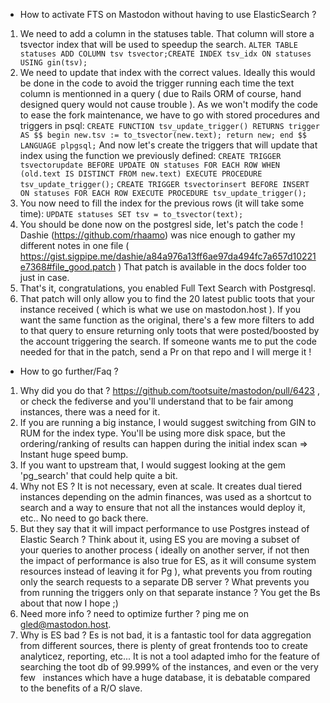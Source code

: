* How to activate FTS on Mastodon without having to use ElasticSearch ?
1. We need to add a column in the statuses table. That column will store a tsvector index
that will be used to speedup the search.
`ALTER TABLE statuses ADD COLUMN tsv tsvector;CREATE INDEX tsv_idx ON statuses USING gin(tsv);`
2. We need to update that index with the correct values. Ideally this would be done in the code to avoid the trigger running each time the 
text column is mentionned in a query ( due to Rails ORM of course, hand designed query would not cause trouble ). As we won't modify the code
to ease the fork maintenance, we have to go with stored procedures and triggers in psql:
`CREATE FUNCTION tsv_update_trigger() RETURNS trigger AS $$ begin new.tsv := to_tsvector(new.text); return new; end $$ LANGUAGE plpgsql;`
And now let's create the triggers that will update that index using the function we previously defined:
`CREATE TRIGGER tsvectorupdate BEFORE UPDATE ON statuses FOR EACH ROW WHEN (old.text IS DISTINCT FROM new.text) EXECUTE PROCEDURE tsv_update_trigger();`
`CREATE TRIGGER tsvectorinsert BEFORE INSERT ON statuses FOR EACH ROW EXECUTE PROCEDURE tsv_update_trigger();`
3. You now need to fill the index for the previous rows (it will take some time):
`UPDATE statuses SET tsv = to_tsvector(text);`
4. You should be done now on the postgresl side, let's patch the code !
Dashie (https://github.com/rhaamo) was nice enough to gather my different notes in one file ( https://gist.sigpipe.me/dashie/a84a976a13ff6ae97da494fc7a657d10221e7368#file_good.patch )
That patch is available in the docs folder too just in case.
5. That's it, congratulations, you enabled Full Text Search with Postgresql.
6. That patch will only allow you to find the 20 latest public toots that your instance received ( which is what we use on mastodon.host ). If you want the same function as the original, there's a few more filters to add to that query to ensure returning only toots that were posted/boosted by the account triggering the search. If someone wants me to put the code needed for that in the patch, send a Pr on that repo and I will merge it !

* How to go further/Faq ?
1. Why did you do that ?  https://github.com/tootsuite/mastodon/pull/6423 , or check the fediverse and you'll understand that to be fair among instances, there was a need for it.
2. If you are running a big instance, I would suggest switching from GIN to RUM for the index type. You'll be using more disk space, but the ordering/ranking 
of results can happen during the initial index scan => Instant huge speed bump.
3. If you want to upstream that, I would suggest looking at the gem 'pg_search' that could help quite a bit.
4. Why not ES ? It is not necessary, even at scale. It creates dual tiered instances depending on the admin finances, was used as a shortcut to search and a way to ensure that not all the instances would deploy it, etc.. No need to go back there.
5. But they say that it will impact performance to use Postgres instead of Elastic Search ? Think about it, using ES you are moving a subset of your queries to another process ( ideally on another server, if not then the impact of performance is also true for ES, as it will consume system resources instead of leaving it for Pg ), what prevents you from routing only the search requests to a separate DB server ?
What prevents you from running the triggers only on that separate instance ? You get the Bs about that now I hope ;)
6. Need more info ? need to optimize further ? ping me on gled@mastodon.host.
7. Why is ES bad ? Es is not bad, it is a fantastic tool for data aggregation from different sources, there is plenty of great frontends too to create analyticez, reporting, etc... It is not a tool adapted imho for the feature of searching the toot db of 99.999% of the instances, and even or the very few   
instances which have a huge database, it is debatable compared to the benefits of a R/O slave.
